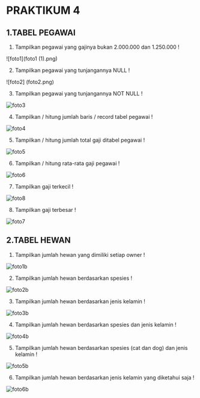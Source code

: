 # PRAKTIKUM 4

## 1.TABEL PEGAWAI

1. Tampilkan pegawai yang gajinya bukan 2.000.000 dan 1.250.000 !

![foto1](foto1 (1).png)

2. Tampilkan pegawai yang tunjangannya NULL !

![foto2] (foto2.png)

3. Tampilkan pegawai yang tunjangannya NOT NULL !

![foto3](foto/foto3.png)

4. Tampilkan / hitung jumlah baris / record tabel pegawai !

![foto4](foto/foto4.png)

5. Tampilkan / hitung jumlah total gaji ditabel pegawai !

![foto5](foto/foto5.png)

6. Tampilkan / hitung rata-rata gaji pegawai !

![foto6](foto/foto6.png)

7. Tampilkan gaji terkecil !

![foto8](foto/foto8.png)

8. Tampilkan gaji terbesar !

![foto7](foto/foto7.png)

## 2.TABEL HEWAN

1. Tampilkan jumlah hewan yang dimiliki setiap owner !

![foto1b](foto/foto1b.png)

2. Tampilkan jumlah hewan berdasarkan spesies !

![foto2b](foto/foto2b.png)

3. Tampilkan jumlah hewan berdasarkan jenis kelamin !

![foto3b](foto/foto3b.png)

4. Tampilkan jumlah hewan berdasarkan spesies dan jenis kelamin !

![foto4b](foto/foto4b.png)

5. Tampilkan jumlah hewan berdasarkan spesies (cat dan dog) dan jenis kelamin !

![foto5b](foto/foto5b.png)

6. Tampilkan jumlah hewan berdasarkan jenis kelamin yang diketahui saja !

![foto6b](foto/foto6b.png)
